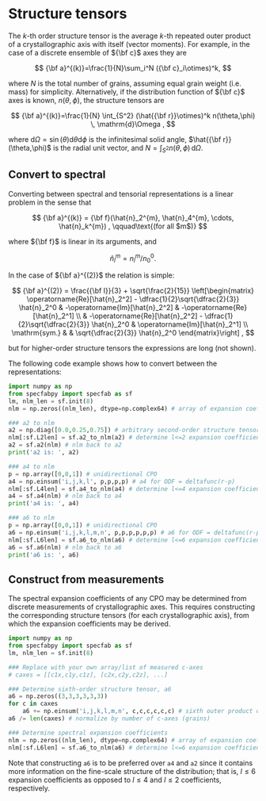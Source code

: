 # Structure tensors

The $k$-th order structure tensor is the average $k$-th repeated outer product of a crystallographic axis with itself (vector moments).
For example, in the case of a discrete ensemble of ${\bf c}$ axes they are

$$ 
{\bf a}^{(k)}=\frac{1}{N}\sum_i^N ({\bf c}_i\otimes)^k,
$$

where $N$ is the total number of grains, assuming equal grain weight (i.e. mass) for simplicity.
Alternatively, if the distribution function of ${\bf c}$ axes is known, $n(\theta,\phi)$, the structure tensors are

$$ 
{\bf a}^{(k)}=\frac{1}{N} \int_{S^2} (\hat{{\bf r}}\otimes)^k n(\theta,\phi) \, \mathrm{d}\Omega
,
$$

where $\mathrm{d}\Omega = \sin(\theta) \mathrm{d}\theta \mathrm{d}\phi$ is the infinitesimal solid angle, $\hat{{\bf r}}(\theta,\phi)$ is the radial unit vector, and $N=\int_{S^2} n(\theta,\phi) \, \mathrm{d}\Omega$.

## Convert to spectral 

Converting between spectral and tensorial representations is a linear problem in the sense that 

$$
{\bf a}^{(k)} = {\bf f}(\hat{n}_2^{m}, \hat{n}_4^{m}, \cdots, \hat{n}_k^{m}) 
,
\qquad\text{(for all $m$)}
$$

where ${\bf f}$ is linear in its arguments, and 

$$
\hat{n}_l^m = n_l^m/n_0^0
.
$$

In the case of ${\bf a}^{(2)}$ the relation is simple:

$$
{\bf a}^{(2)} = \frac{{\bf I}}{3} + \sqrt{\frac{2}{15}}
\left[\begin{matrix}
\operatorname{Re}[\hat{n}_2^2] - \dfrac{1}{2}\sqrt{\dfrac{2}{3}} \hat{n}_2^0 & -\operatorname{Im}[\hat{n}_2^2] & -\operatorname{Re}[\hat{n}_2^1] \\ 
 & -\operatorname{Re}[\hat{n}_2^2] - \dfrac{1}{2}\sqrt{\dfrac{2}{3}} \hat{n}_2^0  & \operatorname{Im}[\hat{n}_2^1] \\ 
\mathrm{sym.} &  & \sqrt{\dfrac{2}{3}} \hat{n}_2^0
\end{matrix}\right]
,
$$

but for higher-order structure tensors the expressions are long (not shown).

The following code example shows how to convert between the representations:

```python
import numpy as np
from specfabpy import specfab as sf
lm, nlm_len = sf.init(8)
nlm = np.zeros((nlm_len), dtype=np.complex64) # array of expansion coefficients

### a2 to nlm
a2 = np.diag([0.0,0.25,0.75]) # arbitrary second-order structure tensor
nlm[:sf.L2len] = sf.a2_to_nlm(a2) # determine l<=2 expansion coefficients of ODF
a2 = sf.a2(nlm) # nlm back to a2
print('a2 is: ', a2)

### a4 to nlm
p = np.array([0,0,1]) # unidirectional CPO
a4 = np.einsum('i,j,k,l', p,p,p,p) # a4 for ODF = deltafunc(r-p) 
nlm[:sf.L4len] = sf.a4_to_nlm(a4) # determine l<=4 expansion coefficients of ODF
a4 = sf.a4(nlm) # nlm back to a4 
print('a4 is: ', a4)

### a6 to nlm
p = np.array([0,0,1]) # unidirectional CPO
a6 = np.einsum('i,j,k,l,m,n', p,p,p,p,p,p) # a6 for ODF = deltafunc(r-p) 
nlm[:sf.L6len] = sf.a6_to_nlm(a6) # determine l<=6 expansion coefficients of ODF
a6 = sf.a6(nlm) # nlm back to a6
print('a6 is: ', a6)
```

## Construct from measurements

The spectral expansion coefficients of any CPO may be determined from discrete measurements of crystallographic axes.
This requires constructing the corresponding structure tensors (for each crystallographic axis), from which the expansion coefficients may be derived.

```python
import numpy as np
from specfabpy import specfab as sf
lm, nlm_len = sf.init(8) 

### Replace with your own array/list of measured c-axes
# caxes = [[c1x,c1y,c1z], [c2x,c2y,c2z], ...] 

### Determine sixth-order structure tensor, a6
a6 = np.zeros((3,3,3,3,3,3))
for c in caxes
    a6 += np.einsum('i,j,k,l,m,n', c,c,c,c,c,c) # sixth outer product of c-axis with itself
a6 /= len(caxes) # normalize by number of c-axes (grains)

### Determine spectral expansion coefficients
nlm = np.zeros((nlm_len), dtype=np.complex64) # array of expansion coefficients
nlm[:sf.L6len] = sf.a6_to_nlm(a6) # determine l<=6 expansion coefficients of ODF 
```

Note that constructing `a6` is to be preferred over `a4` and `a2` since it contains more information on the fine-scale structure of the distribution; 
that is, $l\leq 6$ expansion coefficients as opposed to $l\leq 4$ and $l\leq 2$ coefficients, respectively.

